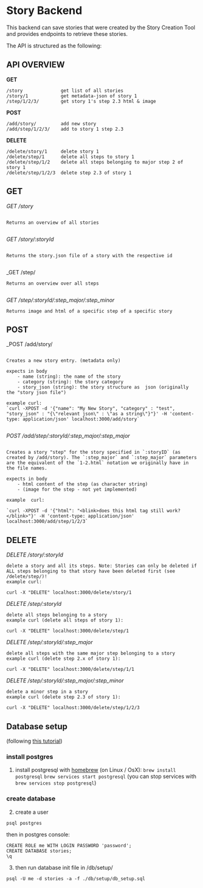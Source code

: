 # Story Backend

This backend can save stories that were created by the Story Creation Tool and provides endpoints to retrieve these stories. 

The API is structured as the following: 


## API OVERVIEW

**GET**
```
/story              get list of all stories
/story/1            get metadata-json of story 1
/step/1/2/3/        get story 1's step 2.3 html & image
```
**POST**
```
/add/story/         add new story
/add/step/1/2/3/    add to story 1 step 2.3
```

**DELETE**
```
/delete/story/1     delete story 1
/delete/step/1      delete all steps to story 1
/delete/step/1/2    delete all steps belonging to major step 2 of story 1
/delete/step/1/2/3  delete step 2.3 of story 1

```


## GET


_GET /story_
```

Returns an overview of all stories 


```
_GET /story/:storyId_
```

Returns the story.json file of a story with the respective id


```
_GET /step/
```
Returns an overview over all steps


```
_GET /step/:storyId/:step_major/:step_minor_
```
Returns image and html of a specific step of a specific story
```

## POST 

_POST /add/story/
```
 
Creates a new story entry. (metadata only)

expects in body
	- name (string): the name of the story
	- category (string): the story category
	- story_json (string): the story structure as  json (originally the "story json file")

example curl:
`curl -XPOST -d '{"name": "My New Story", "category" : "test", "story_json" : "{\"relevant json\" : \"as a string\"}"}' -H 'content-type: application/json' localhost:3000/add/story`


```

_POST /add/step/:storyId/:step_major/:step_major_
```

Creates a story "step" for the story specified in `:storyID` (as created by /add/story). The `:step_major` and `:step_major` parameters are the equivalent of the `1-2.html` notation we originally have in the file names.

expects in body
    - html content of the step (as character string)
    - (image for the step - not yet implemented) 

example  curl:

`curl -XPOST -d '{"html": "<blink>does this html tag still work?</blink>"}' -H 'content-type: application/json' localhost:3000/add/step/1/2/3`

```

## DELETE

_DELETE /story/:storyId_
```
delete a story and all its steps. Note: Stories can only be deleted if ALL steps belonging to that story have been deleted first (see /delete/step/)!
example curl:

curl -X "DELETE" localhost:3000/delete/story/1

```

_DELETE /step/:storyId_
```
delete all steps belonging to a story
example curl (delete all steps of story 1):

curl -X "DELETE" localhost:3000/delete/step/1

```

_DELETE /step/:storyId/:step_major_
```
delete all steps with the same major step belonging to a story
example curl (delete step 2.x of story 1):

curl -X "DELETE" localhost:3000/delete/step/1/1

```

_DELETE /step/:storyId/:step_major/:step_minor_
```
delete a minor step in a story
example curl (delete step 2.3 of story 1):

curl -X "DELETE" localhost:3000/delete/step/1/2/3

```






## Database setup

(following [this tutorial](https://blog.logrocket.com/nodejs-expressjs-postgresql-crud-rest-api-example/))

### install postgres

1. install postgresql with [homebrew](https://brew.sh/) (on Linux / OsX):
`brew install postgresql`
`brew services start postgresql`
(you can stop services with `brew services stop postgresql`)


### create database
2. create a user
```
psql postgres
```
then in postgres console:

```
CREATE ROLE me WITH LOGIN PASSWORD 'password';
CREATE DATABASE stories;
\q
```
3. then run database init file in /db/setup/

`psql -U me -d stories -a -f ./db/setup/db_setup.sql`






